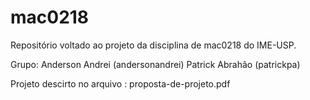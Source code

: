 # mac0218
Repositório voltado ao projeto da disciplina de mac0218 do IME-USP.

Grupo:
Anderson Andrei (andersonandrei)
Patrick Abrahão (patrickpa)

Projeto descirto no arquivo : proposta-de-projeto.pdf
